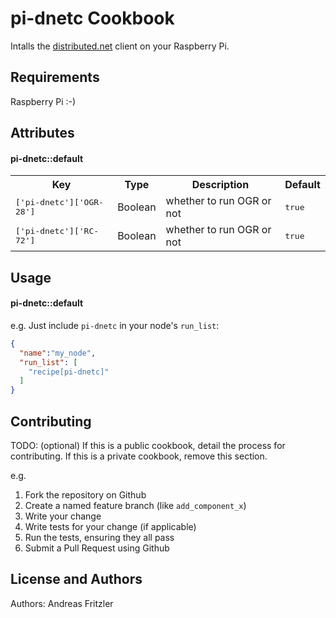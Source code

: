 pi-dnetc Cookbook
=================
Intalls the [distributed.net](http://distributed.net) client on your Raspberry Pi.

Requirements
------------
Raspberry Pi :-)

Attributes
----------

#### pi-dnetc::default
<table>
  <tr>
    <th>Key</th>
    <th>Type</th>
    <th>Description</th>
    <th>Default</th>
  </tr>
  <tr>
    <td><tt>['pi-dnetc']['OGR-28']</tt></td>
    <td>Boolean</td>
    <td>whether to run OGR or not</td>
    <td><tt>true</tt></td>
  </tr>
  <tr>
    <td><tt>['pi-dnetc']['RC-72']</tt></td>
    <td>Boolean</td>
    <td>whether to run OGR or not</td>
    <td><tt>true</tt></td>
  </tr>
</table>

Usage
-----
#### pi-dnetc::default

e.g.
Just include `pi-dnetc` in your node's `run_list`:

```json
{
  "name":"my_node",
  "run_list": [
    "recipe[pi-dnetc]"
  ]
}
```

Contributing
------------
TODO: (optional) If this is a public cookbook, detail the process for contributing. If this is a private cookbook, remove this section.

e.g.
1. Fork the repository on Github
2. Create a named feature branch (like `add_component_x`)
3. Write your change
4. Write tests for your change (if applicable)
5. Run the tests, ensuring they all pass
6. Submit a Pull Request using Github

License and Authors
-------------------
Authors: Andreas Fritzler
